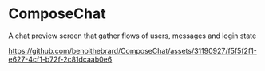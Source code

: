 # ComposeChat

A chat preview screen that gather flows of users, messages and login state

https://github.com/benoithebrard/ComposeChat/assets/31190927/f5f5f2f1-e627-4cf1-b72f-2c81dcaab0e6

